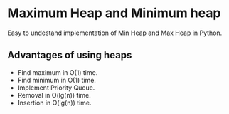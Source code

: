 # Maximum Heap and Minimum heap
Easy to undestand implementation of Min Heap and Max Heap in Python.

## Advantages of using heaps
- Find maximum in O(1) time.
- Find minimum in O(1) time.
- Implement Priority Queue.
- Removal in O(lg(n)) time.
- Insertion in O(lg(n)) time.

